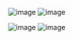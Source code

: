 ![image](https://user-images.githubusercontent.com/31391758/196909628-5bc7430c-278f-4224-b7a9-ef1570a6af75.png)
![image](https://user-images.githubusercontent.com/31391758/196929626-22298642-8429-4f01-af02-71617cce5c70.png)

![image](https://user-images.githubusercontent.com/31391758/196413706-87165885-f056-4b5b-a0c2-2483fc33caf0.png)
![image](https://user-images.githubusercontent.com/31391758/196425576-f1c83273-9c2f-476c-a075-d22ae0bc89f5.png)


